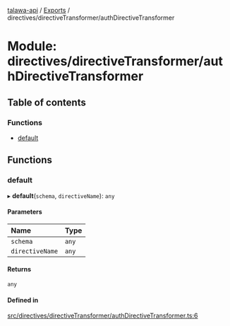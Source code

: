 [talawa-api](../README.md) / [Exports](../modules.md) / directives/directiveTransformer/authDirectiveTransformer

# Module: directives/directiveTransformer/authDirectiveTransformer

## Table of contents

### Functions

- [default](directives_directiveTransformer_authDirectiveTransformer.md#default)

## Functions

### default

▸ **default**(`schema`, `directiveName`): `any`

#### Parameters

| Name | Type |
| :------ | :------ |
| `schema` | `any` |
| `directiveName` | `any` |

#### Returns

`any`

#### Defined in

[src/directives/directiveTransformer/authDirectiveTransformer.ts:6](https://github.com/PalisadoesFoundation/talawa-api/blob/0075fca/src/directives/directiveTransformer/authDirectiveTransformer.ts#L6)
